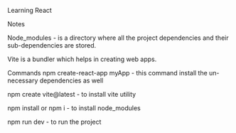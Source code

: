 Learning React

Notes 

Node_modules - is a directory where all the project dependencies and their sub-dependencies are stored.

Vite is a bundler which helps in creating web apps.

Commands 
npm create-react-app myApp  - this command install the un-necessary dependencies as well

npm create vite@latest - to install vite utility

npm install or npm i - to install node_modules

npm run dev - to run the project